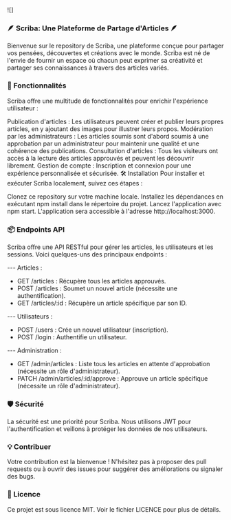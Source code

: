 ![]

### 🪶 Scriba: Une Plateforme de Partage d'Articles 🪶
Bienvenue sur le repository de Scriba, une plateforme conçue pour partager vos pensées, découvertes et créations avec le monde. Scriba est né de l'envie de fournir un espace où chacun peut exprimer sa créativité et partager ses connaissances à travers des articles variés.

### 🚀 Fonctionnalités
Scriba offre une multitude de fonctionnalités pour enrichir l'expérience utilisateur :

Publication d'articles : Les utilisateurs peuvent créer et publier leurs propres articles, en y ajoutant des images pour illustrer leurs propos.
Modération par les administrateurs : Les articles soumis sont d'abord soumis à une approbation par un administrateur pour maintenir une qualité et une cohérence des publications.
Consultation d'articles : Tous les visiteurs ont accès à la lecture des articles approuvés et peuvent les découvrir librement.
Gestion de compte : Inscription et connexion pour une expérience personnalisée et sécurisée.
🛠 Installation
Pour installer et exécuter Scriba localement, suivez ces étapes :

Clonez ce repository sur votre machine locale.
Installez les dépendances en exécutant npm install dans le répertoire du projet.
Lancez l'application avec npm start. L'application sera accessible à l'adresse http://localhost:3000.

### 📦 Endpoints API
Scriba offre une API RESTful pour gérer les articles, les utilisateurs et les sessions. Voici quelques-uns des principaux endpoints :

--- Articles :
- GET /articles : Récupère tous les articles approuvés.
- POST /articles : Soumet un nouvel article (nécessite une authentification).
- GET /articles/:id : Récupère un article spécifique par son ID.

--- Utilisateurs :
- POST /users : Crée un nouvel utilisateur (inscription).
- POST /login : Authentifie un utilisateur.

--- Administration :
- GET /admin/articles : Liste tous les articles en attente d'approbation (nécessite un rôle d'administrateur).
- PATCH /admin/articles/:id/approve : Approuve un article spécifique (nécessite un rôle d'administrateur).

### 🛡 Sécurité
La sécurité est une priorité pour Scriba. Nous utilisons JWT pour l'authentification et veillons à protéger les données de nos utilisateurs.

### 💡 Contribuer
Votre contribution est la bienvenue ! N'hésitez pas à proposer des pull requests ou à ouvrir des issues pour suggérer des améliorations ou signaler des bugs.

### 📝 Licence
Ce projet est sous licence MIT. Voir le fichier LICENCE pour plus de détails.